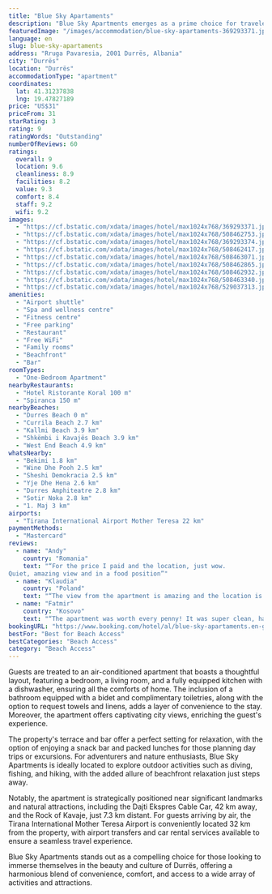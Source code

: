 ```yaml
---
title: "Blue Sky Apartaments"
description: "Blue Sky Apartments emerges as a prime choice for travelers seeking a blend of comfort and convenience in Durrës, situated a stone's throw away from the pristine Durres Beach and within a manageable distance of 38 km from the historic Skanderbeg Square."
featuredImage: "/images/accommodation/blue-sky-apartaments-369293371.jpg"
language: en
slug: blue-sky-apartaments
address: "Rruga Pavaresia, 2001 Durrës, Albania"
city: "Durrës"
location: "Durrës"
accommodationType: "apartment"
coordinates:
  lat: 41.31237838
  lng: 19.47827189
price: "US$31"
priceFrom: 31
starRating: 3
rating: 9
ratingWords: "Outstanding"
numberOfReviews: 60
ratings:
  overall: 9
  location: 9.6
  cleanliness: 8.9
  facilities: 8.2
  value: 9.3
  comfort: 8.4
  staff: 9.2
  wifi: 9.2
images:
  - "https://cf.bstatic.com/xdata/images/hotel/max1024x768/369293371.jpg?k=28eabba7e270bfd7622c4f38fc6968dd18eabcc21b1c5b7c3fb723a70d73c6d3&o=&hp=1"
  - "https://cf.bstatic.com/xdata/images/hotel/max1024x768/508462753.jpg?k=ee3765fe7dd660a25cd4198ebc1dd3778917ece01d745bd1b62ec4cf51292058&o=&hp=1"
  - "https://cf.bstatic.com/xdata/images/hotel/max1024x768/369293374.jpg?k=44633092ef89dd4a2b9034f5e9a8028acd4771ad0bd4926c724a610b45cb7d57&o=&hp=1"
  - "https://cf.bstatic.com/xdata/images/hotel/max1024x768/508462417.jpg?k=6d24b2f34947bfea6e93458a533c6381600a281178ff66b52c05bb55fb32ad86&o=&hp=1"
  - "https://cf.bstatic.com/xdata/images/hotel/max1024x768/508463071.jpg?k=a862007debc307ae59768ea26dfaaf2e2a79988e9b624058e2cc8c6c768a6c88&o=&hp=1"
  - "https://cf.bstatic.com/xdata/images/hotel/max1024x768/508462865.jpg?k=07a5886bb0676d101dc29a07fdf227dbddac6684eae94fd87540ee4e4545e019&o=&hp=1"
  - "https://cf.bstatic.com/xdata/images/hotel/max1024x768/508462932.jpg?k=881e10ec2036c2d004a74e41c24267c3e8ad302902db6590fa7889a698fa7f98&o=&hp=1"
  - "https://cf.bstatic.com/xdata/images/hotel/max1024x768/508463340.jpg?k=72f5042babacc7a912cae0345b0104f55984c6f4ff1471da9e65061c0d261d06&o=&hp=1"
  - "https://cf.bstatic.com/xdata/images/hotel/max1024x768/529037313.jpg?k=cb73019127c222ac61e5e63ba54591438572e4ad6e505f1229fc39b683d638dd&o=&hp=1"
amenities:
  - "Airport shuttle"
  - "Spa and wellness centre"
  - "Fitness centre"
  - "Free parking"
  - "Restaurant"
  - "Free WiFi"
  - "Family rooms"
  - "Beachfront"
  - "Bar"
roomTypes:
  - "One-Bedroom Apartment"
nearbyRestaurants:
  - "Hotel Ristorante Koral 100 m"
  - "Spiranca 150 m"
nearbyBeaches:
  - "Durres Beach 0 m"
  - "Currila Beach 2.7 km"
  - "Kallmi Beach 3.9 km"
  - "Shkëmbi i Kavajës Beach 3.9 km"
  - "West End Beach 4.9 km"
whatsNearby:
  - "Bekimi 1.8 km"
  - "Wine Dhe Pooh 2.5 km"
  - "Sheshi Demokracia 2.5 km"
  - "Yje Dhe Hena 2.6 km"
  - "Durres Amphiteatre 2.8 km"
  - "Sotir Noka 2.8 km"
  - "1. Maj 3 km"
airports:
  - "Tirana International Airport Mother Teresa 22 km"
paymentMethods:
  - "Mastercard"
reviews:
  - name: "Andy"
    country: "Romania"
    text: "“For the price I paid and the location, just wow.
Quiet, amazing view and in a food position”"
  - name: "Klaudia"
    country: "Poland"
    text: "“The view from the apartment is amazing and the location is great. It was clean and cozy and the host was very helpful and respond for every question very quickly.”"
  - name: "Fatmir"
    country: "Kosovo"
    text: "“The apartment was worth every penny! It was super clean, had all the amenities promised, and the owner was really polite. The location was so easy to find. Even in the off-season, it was amazing! The beachfront view from the living room was...”"
bookingURL: "https://www.booking.com/hotel/al/blue-sky-apartaments.en-gb.html?aid=8035640"
bestFor: "Best for Beach Access"
bestCategories: "Beach Access"
category: "Beach Access"
---
```


Guests are treated to an air-conditioned apartment that boasts a thoughtful layout, featuring a bedroom, a living room, and a fully equipped kitchen with a dishwasher, ensuring all the comforts of home. The inclusion of a bathroom equipped with a bidet and complimentary toiletries, along with the option to request towels and linens, adds a layer of convenience to the stay. Moreover, the apartment offers captivating city views, enriching the guest's experience.

The property's terrace and bar offer a perfect setting for relaxation, with the option of enjoying a snack bar and packed lunches for those planning day trips or excursions. For adventurers and nature enthusiasts, Blue Sky Apartments is ideally located to explore outdoor activities such as diving, fishing, and hiking, with the added allure of beachfront relaxation just steps away.

Notably, the apartment is strategically positioned near significant landmarks and natural attractions, including the Dajti Ekspres Cable Car, 42 km away, and the Rock of Kavaje, just 7.3 km distant. For guests arriving by air, the Tirana International Mother Teresa Airport is conveniently located 32 km from the property, with airport transfers and car rental services available to ensure a seamless travel experience.

Blue Sky Apartments stands out as a compelling choice for those looking to immerse themselves in the beauty and culture of Durrës, offering a harmonious blend of convenience, comfort, and access to a wide array of activities and attractions.
